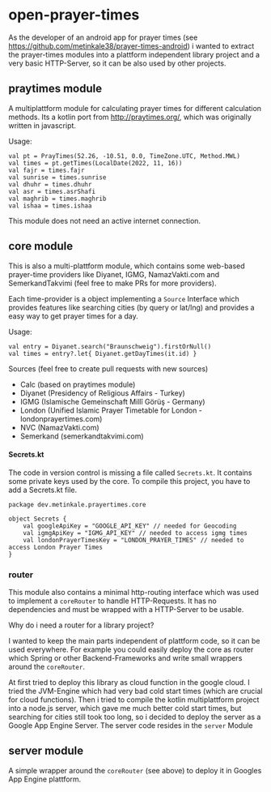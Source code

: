 # open-prayer-times

As the developer of an android app for prayer times (see https://github.com/metinkale38/prayer-times-android) i wanted to extract the prayer-times modules into a plattform independent library project and a very basic HTTP-Server, so it can be also used by other projects.

## praytimes module

A multiplattform module for calculating prayer times for different calculation methods. Its a kotlin port from http://praytimes.org/, which was originally written in javascript. 

Usage:

    val pt = PrayTimes(52.26, -10.51, 0.0, TimeZone.UTC, Method.MWL)
    val times = pt.getTimes(LocalDate(2022, 11, 16))
    val fajr = times.fajr
    val sunrise = times.sunrise
    val dhuhr = times.dhuhr
    val asr = times.asrShafi 
    val maghrib = times.maghrib
    val ishaa = times.ishaa

This module does not need an active internet connection. 

## core module

This is also a multi-plattform module, which contains some web-based prayer-time providers like Diyanet, IGMG, NamazVakti.com and SemerkandTakvimi (feel free to make PRs for more providers).

Each time-provider is a object implementing a `Source` Interface which provides features like searching cities (by query or lat/lng) and provides a easy way to get prayer times for a day.

Usage:

    val entry = Diyanet.search("Braunschweig").firstOrNull()
    val times = entry?.let{ Diyanet.getDayTimes(it.id) }

Sources (feel free to create pull requests with new sources)
 - Calc (based on praytimes module)
 - Diyanet (Presidency of Religious Affairs - Turkey)
 - IGMG (Islamische Gemeinschaft Millî Görüş - Germany)
 - London (Unified Islamic Prayer Timetable for London - londonprayertimes.com)
 - NVC (NamazVakti.com)
 - Semerkand (semerkandtakvimi.com)

#### Secrets.kt

The code in version control is missing a file called `Secrets.kt`. It contains some private keys used by the core. To compile this project, you have to add a Secrets.kt file.

    package dev.metinkale.prayertimes.core

    object Secrets {
        val googleApiKey = "GOOGLE_API_KEY" // needed for Geocoding
        val igmgApiKey = "IGMG_API_KEY" // needed to access igmg times
        val londonPrayerTimesKey = "LONDON_PRAYER_TIMES" // needed to access London Prayer Times
    }

### router

This module also contains a minimal http-routing interface which was used to implement a `coreRouter` to handle HTTP-Requests. It has no dependencies and must be wrapped with a HTTP-Server to be usable. 

Why do i need a router for a library project?

I wanted to keep the main parts independent of plattform code, so it can be used everywhere. For example you could easily deploy the core as router which Spring or other Backend-Frameworks and write small wrappers around the `coreRouter`. 

At first tried to deploy this library as cloud function in the google cloud. I tried the JVM-Engine which had very bad cold start times (which are crucial for cloud functions). Then i tried to compile the kotlin multiplattform project into a node.js server, which gave me much better cold start times, but searching for cities still took too long, so i decided to deploy the server as a Google App Engine Server. The server code resides in the `server` Module


## server module


A simple wrapper around the `coreRouter` (see above) to deploy it in Googles App Engine plattform.